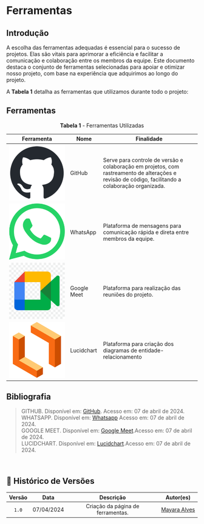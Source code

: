 # Ferramentas

## Introdução

A escolha das ferramentas adequadas é essencial para o sucesso de projetos. Elas são vitais para aprimorar a eficiência e facilitar a comunicação e colaboração entre os membros da equipe. Este documento destaca o conjunto de ferramentas selecionadas para apoiar e otimizar nosso projeto, com base na experiência que adquirimos ao longo do projeto. 

A **Tabela 1** detalha as ferramentas que utilizamos durante todo o projeto:

## Ferramentas 

<center>
  
  **Tabela 1** - Ferramentas Utilizadas
  
</center>
<center>

| Ferramenta | Nome | Finalidade |
|------------|------|------------|
| ![GitHub](../assets/planejamento/github.png)| GitHub | Serve para controle de versão e colaboração em projetos, com rastreamento de alterações e revisão de código, facilitando a colaboração organizada. |
| ![Whatsapp](../assets/planejamento/whatsapp.png) | WhatsApp | Plataforma de mensagens para comunicação rápida e direta entre membros da equipe. |
| ![GoogleMeet](../assets/planejamento/GoogleMeet.png)| Google Meet | Plataforma para realização das reuniões do projeto. |
| ![LucidChart](../assets/planejamento/lucidchart.png)| Lucidchart | Plataforma para criação dos diagramas de entidade-relacionamento |
  
</center>


## Bibliografia
>GITHUB. Disponível em: [GitHub](https://github.com). Acesso em: 07 de abril de 2024.</br>
>WHATSAPP. Disponível em: [Whatsapp](https://web.whatsapp.com/) Acesso em: 07 de abril de 2024.</br>
>GOOGLE MEET. Disponível em: [Google Meet](https://meet.google.com/).Acesso em: 07 de abril de 2024.</br>
>LUCIDCHART. Disponível em: [Lucidchart](https://www.lucidchart.com/).Acesso em: 07 de abril de 2024.</br>
</br>

## 📑 Histórico de Versões

| Versão  |    Data    |                        Descrição                        |                                             Autor(es)                                             |
| :-----: | :--------: | :-----------------------------------------------------: | :-----------------------------------------------------------------------------------------------: | 
|`1.0` | 07/04/2024 | Criação da página de ferramentas.                       | [Mayara Alves](https://github.com/Mayara-tech)|
